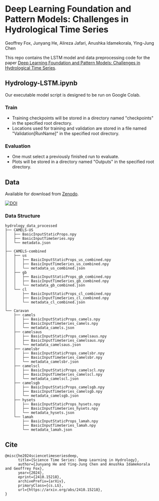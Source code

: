# Deep Learning Foundation and Pattern Models: Challenges in Hydrological Time Series

Geoffrey Fox, Junyang He, Alireza Jafari, Anushka Idamekorala, Ying-Jung Chen

This repo contains the LSTM model and data preprocessing code for the paper [Deep Learning Foundation and Pattern Models: Challenges in Hydrological Time Series](https://arxiv.org/abs/2410.15218).


## Hydrology-LSTM.ipynb
Our executable model script is designed to be run on Google Colab. 

### Train
- Training checkpoints will be stored in a directory named "checkpoints" in the specified root directory.
- Locations used for training and validation are stored in a file named "Validation[RunName]" in the specified root directory.

### Evaluation
- One must select a previously finished run to evaluate.
- Plots will be stored in a directory named "Outputs" in the specified root directory.


## Data
Available for download from [Zenodo](https://doi.org/10.5281/zenodo.13975174).

[![DOI](https://zenodo.org/badge/DOI/10.5281/zenodo.13975174.svg)](https://doi.org/10.5281/zenodo.13975174)

### Data Structure
```
hydrology_data_processed
├── CAMELS-US
│   ├── BasicInputStaticProps.npy
│   ├── BasicInputTimeSeries.npy
│   └── metadata.json
│
├── CAMELS-combined
│   ├── us
│   │   ├── BasicInputStaticProps_us_combined.npy
│   │   ├── BasicInputTimeSeries_us_combined.npy
│   │   └── metadata_us_combined.json
│   ├── gb
│   │   ├── BasicInputStaticProps_gb_combined.npy
│   │   ├── BasicInputTimeSeries_gb_combined.npy
│   │   └── metadata_gb_combined.json
│   └── cl
│       ├── BasicInputStaticProps_cl_combined.npy
│       ├── BasicInputTimeSeries_cl_combined.npy
│       └── metadata_cl_combined.json
│
└── Caravan
    ├── camels
    │   ├── BasicInputStaticProps_camels.npy
    │   ├── BasicInputTimeSeries_camels.npy
    │   └── metadata_camels.json
    ├── camelsaus
    │   ├── BasicInputStaticProps_camelsaus.npy
    │   ├── BasicInputTimeSeries_camelsaus.npy
    │   └── metadata_camelsaus.json
    ├── camelsbr
    │   ├── BasicInputStaticProps_camelsbr.npy
    │   ├── BasicInputTimeSeries_camelsbr.npy
    │   └── metadata_camelsbr.json
    ├── camelscl
    │   ├── BasicInputStaticProps_camelscl.npy
    │   ├── BasicInputTimeSeries_camelscl.npy
    │   └── metadata_camelscl.json
    ├── camelsgb
    │   ├── BasicInputStaticProps_camelsgb.npy
    │   ├── BasicInputTimeSeries_camelsgb.npy
    │   └── metadata_camelsgb.json
    ├── hysets
    │   ├── BasicInputStaticProps_hysets.npy
    │   ├── BasicInputTimeSeries_hysets.npy
    │   └── metadata_hysets.json
    └── lamah
        ├── BasicInputStaticProps_lamah.npy
        ├── BasicInputTimeSeries_lamah.npy
        └── metadata_lamah.json

```

## Cite
```
@misc{he2024sciencetimeseriesdeep,
      title={Science Time Series: Deep Learning in Hydrology}, 
      author={Junyang He and Ying-Jung Chen and Anushka Idamekorala and Geoffrey Fox},
      year={2024},
      eprint={2410.15218},
      archivePrefix={arXiv},
      primaryClass={cs.LG},
      url={https://arxiv.org/abs/2410.15218}, 
}
```
